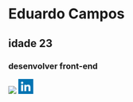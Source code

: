 <h1>Eduardo Campos</h1>
<h2>idade 23</h2>
<h3>desenvolver front-end</h3>
<img src="https://github.com/Eduardocampos2001/Eduardocampos2001/blob/main/photo-1542831371-29b0f74f9713.avif" width="1000" heigt="1200">
<a href="https://www.linkedin.com/in/eduardo-campos-3b5719236/"> <img src="https://github.com/Eduardocampos2001/Eduardocampos2001/blob/main/i490027.jpeg" width="30" heigt="30"></a>
